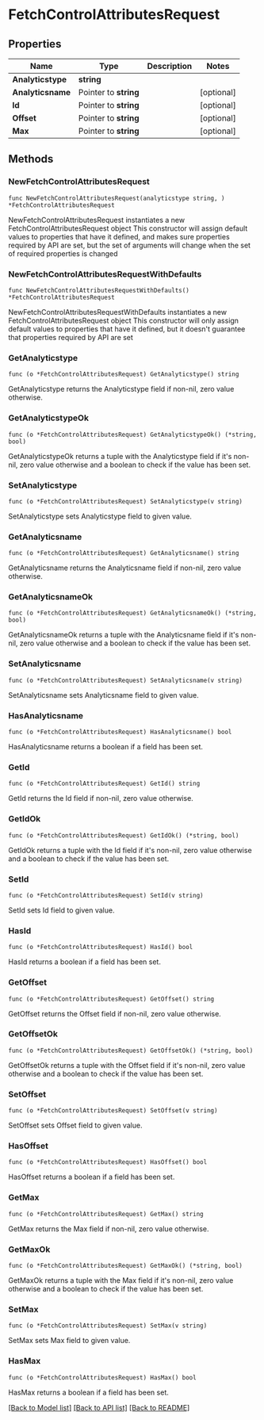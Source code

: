 # FetchControlAttributesRequest

## Properties

Name | Type | Description | Notes
------------ | ------------- | ------------- | -------------
**Analyticstype** | **string** |  | 
**Analyticsname** | Pointer to **string** |  | [optional] 
**Id** | Pointer to **string** |  | [optional] 
**Offset** | Pointer to **string** |  | [optional] 
**Max** | Pointer to **string** |  | [optional] 

## Methods

### NewFetchControlAttributesRequest

`func NewFetchControlAttributesRequest(analyticstype string, ) *FetchControlAttributesRequest`

NewFetchControlAttributesRequest instantiates a new FetchControlAttributesRequest object
This constructor will assign default values to properties that have it defined,
and makes sure properties required by API are set, but the set of arguments
will change when the set of required properties is changed

### NewFetchControlAttributesRequestWithDefaults

`func NewFetchControlAttributesRequestWithDefaults() *FetchControlAttributesRequest`

NewFetchControlAttributesRequestWithDefaults instantiates a new FetchControlAttributesRequest object
This constructor will only assign default values to properties that have it defined,
but it doesn't guarantee that properties required by API are set

### GetAnalyticstype

`func (o *FetchControlAttributesRequest) GetAnalyticstype() string`

GetAnalyticstype returns the Analyticstype field if non-nil, zero value otherwise.

### GetAnalyticstypeOk

`func (o *FetchControlAttributesRequest) GetAnalyticstypeOk() (*string, bool)`

GetAnalyticstypeOk returns a tuple with the Analyticstype field if it's non-nil, zero value otherwise
and a boolean to check if the value has been set.

### SetAnalyticstype

`func (o *FetchControlAttributesRequest) SetAnalyticstype(v string)`

SetAnalyticstype sets Analyticstype field to given value.


### GetAnalyticsname

`func (o *FetchControlAttributesRequest) GetAnalyticsname() string`

GetAnalyticsname returns the Analyticsname field if non-nil, zero value otherwise.

### GetAnalyticsnameOk

`func (o *FetchControlAttributesRequest) GetAnalyticsnameOk() (*string, bool)`

GetAnalyticsnameOk returns a tuple with the Analyticsname field if it's non-nil, zero value otherwise
and a boolean to check if the value has been set.

### SetAnalyticsname

`func (o *FetchControlAttributesRequest) SetAnalyticsname(v string)`

SetAnalyticsname sets Analyticsname field to given value.

### HasAnalyticsname

`func (o *FetchControlAttributesRequest) HasAnalyticsname() bool`

HasAnalyticsname returns a boolean if a field has been set.

### GetId

`func (o *FetchControlAttributesRequest) GetId() string`

GetId returns the Id field if non-nil, zero value otherwise.

### GetIdOk

`func (o *FetchControlAttributesRequest) GetIdOk() (*string, bool)`

GetIdOk returns a tuple with the Id field if it's non-nil, zero value otherwise
and a boolean to check if the value has been set.

### SetId

`func (o *FetchControlAttributesRequest) SetId(v string)`

SetId sets Id field to given value.

### HasId

`func (o *FetchControlAttributesRequest) HasId() bool`

HasId returns a boolean if a field has been set.

### GetOffset

`func (o *FetchControlAttributesRequest) GetOffset() string`

GetOffset returns the Offset field if non-nil, zero value otherwise.

### GetOffsetOk

`func (o *FetchControlAttributesRequest) GetOffsetOk() (*string, bool)`

GetOffsetOk returns a tuple with the Offset field if it's non-nil, zero value otherwise
and a boolean to check if the value has been set.

### SetOffset

`func (o *FetchControlAttributesRequest) SetOffset(v string)`

SetOffset sets Offset field to given value.

### HasOffset

`func (o *FetchControlAttributesRequest) HasOffset() bool`

HasOffset returns a boolean if a field has been set.

### GetMax

`func (o *FetchControlAttributesRequest) GetMax() string`

GetMax returns the Max field if non-nil, zero value otherwise.

### GetMaxOk

`func (o *FetchControlAttributesRequest) GetMaxOk() (*string, bool)`

GetMaxOk returns a tuple with the Max field if it's non-nil, zero value otherwise
and a boolean to check if the value has been set.

### SetMax

`func (o *FetchControlAttributesRequest) SetMax(v string)`

SetMax sets Max field to given value.

### HasMax

`func (o *FetchControlAttributesRequest) HasMax() bool`

HasMax returns a boolean if a field has been set.


[[Back to Model list]](../README.md#documentation-for-models) [[Back to API list]](../README.md#documentation-for-api-endpoints) [[Back to README]](../README.md)



